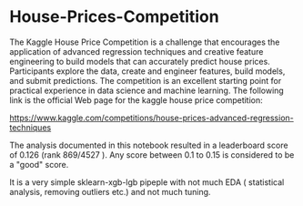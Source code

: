 # House-Prices-Competition

The Kaggle House Price Competition is a challenge that encourages the application of advanced regression techniques and creative feature engineering to build models that can accurately predict house prices. Participants explore the data, create and engineer features, build models, and submit predictions. The competition is an excellent starting point for practical experience in data science and machine learning. The following link is the official Web page for the kaggle house price competition:

https://www.kaggle.com/competitions/house-prices-advanced-regression-techniques

The analysis documented in this notebook resulted in a leaderboard score of 0.126 (rank 869/4527 ). Any score between 0.1 to 0.15 is considered to be a "good" score.

It is a very simple sklearn-xgb-lgb pipeple with not much EDA ( statistical analysis, removing outliers etc.) and not much tuning.
